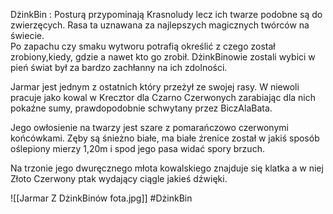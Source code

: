 DżinkBin : Posturą przypominają Krasnoludy lecz ich twarze podobne są do zwierzęcych. Rasa ta uznawana za najlepszych magicznych twórców na świecie.  
Po zapachu czy smaku wytworu potrafią określić z czego został zrobiony,kiedy, gdzie a nawet kto go zrobił. DżinkBinowie zostali wybici w pień świat był za bardzo zachłanny na ich zdolności.

Jarmar jest jednym z ostatnich który przeżył ze swojej rasy. W niewoli pracuje jako kowal w Krecztor dla Czarno Czerwonych zarabiając dla nich pokaźne sumy, prawdopodobnie schwytany przez BiczAlaBata.

Jego owłosienie na twarzy jest szare z pomarańczowo czerwonymi końcówkami. Zęby są śnieżno białe, ma białe źrenice został w jakiś sposób oślepiony mierzy 1,20m i spod jego pasa widać spory brzuch.

Na trzonie jego dwuręcznego młota kowalskiego znajduje się klatka a w niej Złoto Czerwony ptak wydający ciągle jakieś dźwięki.

![[Jarmar Z DżinkBinów fota.jpg]]
#DżinkBin
